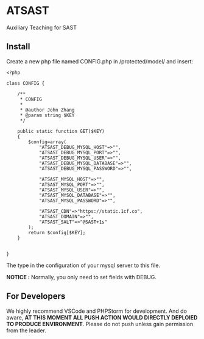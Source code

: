 # ATSAST
Auxiliary Teaching for SAST

## Install
Create a new php file named CONFIG.php in /protected/model/ and insert:
```
<?php

class CONFIG {
	
	/**
	 * CONFIG
	 *
	 * @author John Zhang
	 * @param string $KEY
	 */

	public static function GET($KEY)
	{
		$config=array(
			"ATSAST_DEBUG_MYSQL_HOST"=>"",
			"ATSAST_DEBUG_MYSQL_PORT"=>"",
			"ATSAST_DEBUG_MYSQL_USER"=>"",
			"ATSAST_DEBUG_MYSQL_DATABASE"=>"",
			"ATSAST_DEBUG_MYSQL_PASSWORD"=>"",

			"ATSAST_MYSQL_HOST"=>"",
			"ATSAST_MYSQL_PORT"=>"",
			"ATSAST_MYSQL_USER"=>"",
			"ATSAST_MYSQL_DATABASE"=>"",
			"ATSAST_MYSQL_PASSWORD"=>"",

			"ATSAST_CDN"=>"https://static.1cf.co",
			"ATSAST_DOMAIN"=>"",
			"ATSAST_SALT"=>"@SAST+1s"
		);
		return $config[$KEY];
	}
	

}

```

The type in the configuration of your mysql server to this file.

**NOTICE :** Normally, you only need to set fields with DEBUG.

## For Developers

We highly recommend VSCode and PHPStorm for development. And do aware, **AT THIS MOMENT ALL PUSH ACTION WOULD DIRECTLY DEPLOIED TO PRODUCE ENVIRONMENT**. Please do not push unless gain permission from the leader.